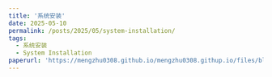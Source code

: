 ```yaml
---
title: '系统安装'
date: 2025-05-10
permalink: /posts/2025/05/system-installation/
tags:
  - 系统安装
  - System Installation
paperurl: 'https://mengzhu0308.github.io/mengzhu0308.githup.io/files/blog/2025-05-10-system-installation.pdf'
---
```

